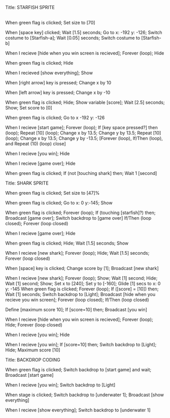 Title: STARFISH SPRITE

<br>When green flag is clicked;
	Set size to [70]<br>

When [space key] clicked;
	Wait [1.5] seconds;
	Go to x: -192 y: -126;
		Switch costume to [Starfish-a];
		Wait [0.05] seconds;
	Switch costume to [Starfish-b]

When I recieve [hide when you win screen is recieved];
	Forever (loop);
	Hide 

When green flag is clicked;
	Hide

When I recieved [show everything]; 
	Show 

When [right arrow] key is pressed; 
	Change x by 10

When [left arrow] key is pressed; 
	Change x by -10

When green flag is clicked;
	Hide;
	Show variable [score];
Wait [2.5] seconds;
Show;
Set score to [0]

When green flag is clicked;
Go to x -192 y: -126

When I recieve [start game];
Forever (loop); 
If [key space pressed?] then (loop); 
Repeat [10] (loop); 
	Change x by 13.5;
	Change y by 13.5;
Repeat [10] (loop); 
	Change x by 13.5;
	Change y by -13.5;
[Forever (loop), If/Then (loop), and Repeat (10) (loop) close]

When I recieve [you win]; 
	Hide

When I recieve [game over];
	Hide

When green flag is clicked;
	If (not [touching shark] then;
	Wait 1 [second] 

Title: SHARK SPRITE <br>

When green flag is clicked;
	Set size to [47]%

When green flag is clicked;
	Go to x: 0 y:-145;
	Show

When green flag is clicked;
Forever (loop);
 	If (touching [starfish]?) then;
Broadcast [game over];
	Switch backdrop to [game over]
	If/Then (loop closed);
Forever (loop closed) 

When I recieve [game over];
	Hide 

When green flag is clicked;
	Hide;
Wait [1.5] seconds;
Show

When I recieve [new shark];
Forever (loop);
Hide;
Wait [1.5] seconds;
Forever (loop closed)

When [space] key is clicked;
	Change score by [1];
	Broadcast [new shark]

When I recieve [new shark];
	Forever (loop);
	Show;
Wait [1] second;
	Hide;
Wait [1] second;
Show;
Set x to [240];
Set y to [-160];
Glide [1] secs to x: 0 y: -145
When green flag is clicked;
Forever (loop);
If ([score] =  [10]) then;
Wait [1] seconds;
	Switch backdrop to [Light];
	Broadcast [hide when you recieve you win screen];
Forever (loop closed);
	If/Then (loop closed)

Define [maximum score 10];
	If [score=10] then;
	Broadcast [you win]

When I recieve [hide when you win screen is recieved];
	Forever (loop);
	Hide;
Forever (loop closed)

When I recieve [you win];
Hide

When I recieve [you win];
If [score=10] then;
Switch backdrop to [Light];
Hide;
Maximum score [10]

Title: BACKDROP CODING <br>

When green flag is clicked;
	Switch backdrop to [start game] and wait;
	Broadcast [start game]

When I recieve [you win];
	Switch backdrop to [Light]

When stage is clicked; 
	Switch backdrop to [underwater 1];
	Broadcast [show everything]

When I recieve [show everything];
	Switch backdrop to [underwater 1]
